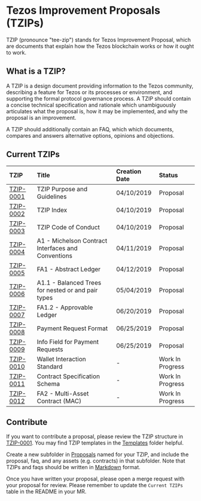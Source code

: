 # Tezos Improvement Proposals (TZIPs)

TZIP (pronounce "tee-zip") stands for Tezos Improvement Proposal, which are documents that explain how the Tezos blockchain works or how it ought to work.



## What is a TZIP?

A TZIP is a design document providing information to the Tezos community, describing a feature for Tezos or its processes or environment, and supporting the formal protocol governance process. A TZIP should contain a concise technical specification and rationale which unambiguously articulates what the proposal is, how it may be implemented, and why the proposal is an improvement.

A TZIP should additionally contain an FAQ, which which documents, compares and answers alternative options, opinions and objections.



## Current TZIPs

| TZIP         | Title                                              | Creation Date | Status           |
| :---         | :---                                               | :---          | :---             |
| [TZIP-0001]  | TZIP Purpose and Guidelines                        | 04/10/2019    | Proposal         |
| [TZIP-0002]  | TZIP Index                                         | 04/10/2019    | Proposal         |
| [TZIP-0003]  | TZIP Code of Conduct                               | 04/10/2019    | Proposal         |
| [TZIP-0004]  | A1 - Michelson Contract Interfaces and Conventions | 04/11/2019    | Proposal         |
| [TZIP-0005]  | FA1 - Abstract Ledger                              | 04/12/2019    | Proposal         |
| [TZIP-0006]  | A1.1 - Balanced Trees for nested or and pair types | 05/04/2019    | Proposal         |
| [TZIP-0007]  | FA1.2 - Approvable Ledger                          | 06/20/2019    | Proposal         |
| [TZIP-0008]  | Payment Request Format                             | 06/25/2019    | Proposal         |
| [TZIP-0009]  | Info Field for Payment Requests                    | 06/25/2019    | Proposal         |
| [TZIP-0010]  | Wallet Interaction Standard                        | -             | Work In Progress |
| [TZIP-0011]  | Contract Specification Schema                      | -             | Work In Progress |
| [TZIP-0012]  | FA2 - Multi-Asset Contract (MAC)                   | -             | Work In Progress |


## Contribute

If you want to contribute a proposal, please review the TZIP structure in [TZIP-0001](Proposals/TZIP-0001/TZIP-0001.md). You may find TZIP templates in the [Templates] folder helpful. 

Create a new subfolder in [Proposals] named for your TZIP, and include the proposal, faq, and any assets (e.g. contracts) in that subfolder. Note that TZIPs and faqs should be written in [Markdown](https://docs.gitlab.com/ee/user/markdown.html) format. 

Once you have written your proposal, please open a merge request with your proposal for review. Please remember to update the `Current TZIPs` table in the README in your MR.

[TZIP-0001]: Proposals/TZIP-0001
[TZIP-0002]: Proposals/TZIP-0002
[TZIP-0003]: Proposals/TZIP-0003
[TZIP-0004]: Proposals/TZIP-0004
[TZIP-0005]: Proposals/TZIP-0005
[TZIP-0006]: Proposals/TZIP-0006
[TZIP-0007]: Proposals/TZIP-0007
[TZIP-0008]: Proposals/TZIP-0008
[TZIP-0009]: Proposals/TZIP-0009
[TZIP-0010]: Proposals/TZIP-0010
[TZIP-0011]: Proposals/TZIP-0011
[TZIP-0012]: Proposals/TZIP-0012
[Templates]: Templates
[Proposals]: Proposals

